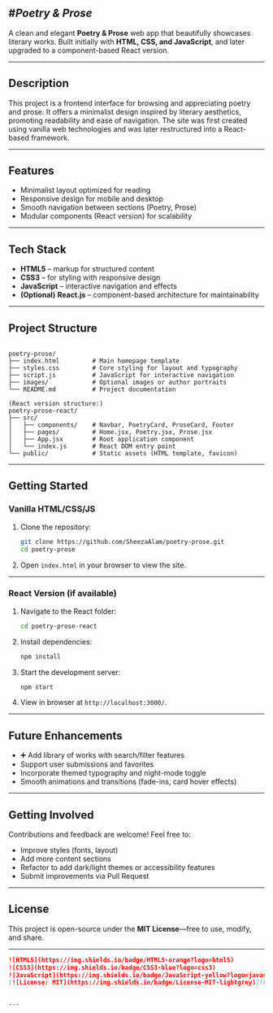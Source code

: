 
## #*Poetry & Prose*

A clean and elegant **Poetry & Prose** web app that beautifully showcases literary works. Built initially with **HTML, CSS, and JavaScript**, and later upgraded to a component-based React version.

---

##  Description

This project is a frontend interface for browsing and appreciating poetry and prose. It offers a minimalist design inspired by literary aesthetics, promoting readability and ease of navigation. The site was first created using vanilla web technologies and was later restructured into a React-based framework.

---

##  Features

-  Minimalist layout optimized for reading
-  Responsive design for mobile and desktop
-  Smooth navigation between sections (Poetry, Prose)
-  Modular components (React version) for scalability

---

##  Tech Stack

- **HTML5** – markup for structured content
- **CSS3** – for styling with responsive design
- **JavaScript** – interactive navigation and effects
- **(Optional)** **React.js** – component-based architecture for maintainability

---

##  Project Structure

```

poetry-prose/
├── index.html         # Main homepage template
├── styles.css         # Core styling for layout and typography
├── script.js          # JavaScript for interactive navigation
├── images/            # Optional images or author portraits
└── README.md          # Project documentation

(React version structure:)
poetry-prose-react/
├── src/
│   ├── components/    # Navbar, PoetryCard, ProseCard, Footer
│   ├── pages/         # Home.jsx, Poetry.jsx, Prose.jsx
│   ├── App.jsx        # Root application component
│   └── index.js       # React DOM entry point
└── public/            # Static assets (HTML template, favicon)

````

---

##  Getting Started

### Vanilla HTML/CSS/JS

1. Clone the repository:  
    ```bash
    git clone https://github.com/SheezaAlam/poetry-prose.git
    cd poetry-prose
    ```
2. Open `index.html` in your browser to view the site.

---

### React Version (if available)

1. Navigate to the React folder:  
    ```bash
    cd poetry-prose-react
    ```
2. Install dependencies:  
    ```bash
    npm install
    ```
3. Start the development server:  
    ```bash
    npm start
    ```
4. View in browser at `http://localhost:3000/`.

---

##  Future Enhancements

- ➕ Add library of works with search/filter features  
-  Support user submissions and favorites  
-  Incorporate themed typography and night-mode toggle  
-  Smooth animations and transitions (fade-ins, card hover effects)

---

##  Getting Involved

Contributions and feedback are welcome! Feel free to:

- Improve styles (fonts, layout)  
- Add more content sections  
- Refactor to add dark/light themes or accessibility features  
- Submit improvements via Pull Request

---

##  License

This project is open-source under the **MIT License**—free to use, modify, and share.

---


```markdown
![HTML5](https://img.shields.io/badge/HTML5-orange?logo=html5)
![CSS3](https://img.shields.io/badge/CSS3-blue?logo=css3)
![JavaScript](https://img.shields.io/badge/JavaScript-yellow?logo=javascript)
[![License: MIT](https://img.shields.io/badge/License-MIT-lightgrey)](LICENSE)
````

```

---
